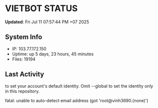 # VIETBOT STATUS
**Updated**: Fri Jul 11 07:57:44 PM +07 2025

## System Info
- IP: 103.77.172.150
- Uptime: up 5 days, 23 hours, 45 minutes
- Files: 19194

## Last Activity

to set your account's default identity.
Omit --global to set the identity only in this repository.

fatal: unable to auto-detect email address (got 'root@vinh3690.(none)')
